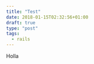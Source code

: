 ```yaml
---
title: "Test"
date: 2018-01-15T02:32:56+01:00
draft: true
type: "post"
tags: 
  - rails
---
```


Holla
